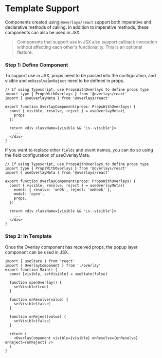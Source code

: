 # Template Support

Components created using `@overlays/react` support both imperative and declarative methods of calling. In addition to imperative methods, these components can also be used in JSX.

> Components that support use in JSX also support callback invocation without affecting each other's functionality. This is an optional feature.

### Step 1: Define Component

To support use in JSX, props need to be passed into the configuration, and visible and `onResolve`|`onReject` need to be defined in props.

```tsx
// If using Typescript, use PropsWithOverlays to define props type
import type { PropsWithOverlays } from '@overlays/react'
import { useOverlayMeta } from '@overlays/react'

export function OverlayComponent(props: PropsWithOverlays) {
  const { visible, resolve, reject } = useOverlayMeta({
    props
  })

  return <div className={visible && 'is--visible'}>
    ...
  </div>
}
```

If you want to replace other `fields` and event names, you can do so using the field configuration of useOverlayMeta.

```tsx
// If using Typescript, use PropsWithOverlays to define props type
import type { PropsWithOverlays } from '@overlays/react'
import { useOverlayMeta } from '@overlays/react'

export function OverlayComponent(props: PropsWithOverlays) {
  const { visible, resolve, reject } = useOverlayMeta({
    event: { resolve: 'onOk', reject: 'onNook' },
    modal: 'open',
    props,
  })

  return <div className={visible && 'is--visible'}>
    ...
  </div>
}
```

### Step 2: In Template

Once the Overlay component has received props, the popup layer component can be used in JSX.

```tsx
import { useState } from 'react'
import { OverlayComponent } from './overlay'
export function Main() {
  const [visible, setVisible] = useState(false)

  function openOverlay() {
    setVisible(true)
  }

  function onResolve(value) {
    setVisible(false)
  }

  function onReject(value) {
    setVisible(false)
  }

  return (
    <OverlayComponent visible={visible} onResolve={onResolve} onReject={onReject} />
  )
}
```